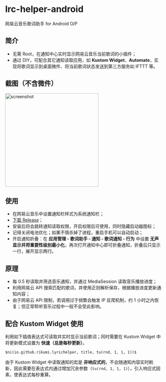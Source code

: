 # lrc-helper-android
网易云音乐歌词助手 for Android O/P

## 简介
- 无需 Root，在通知中心实时显示网易云音乐当前歌词的小插件；
- 通过 DIY，可配合其它通知读取应用，如 **Kustom Widget**、**Automate**，实现将歌词显示到桌面微件、将当前歌词状态发送到第三方服务如 IFTTT 等。

## 截图（不含微件）
<img width="300" alt="screenshot" src="https://user-images.githubusercontent.com/5051300/60326626-97ba9680-99bc-11e9-879d-a9f042e87c2c.png">

## 使用
- 在网易云音乐中设置通知栏样式为系统通知栏；
- [下载 Release](https://github.com/rikumi/lrc-helper-android/releases/latest)；
- 安装后将会跳转通知读取权限，开启权限后可使用，同时隐藏启动器图标；
- 记得关闭电池优化；如果不慎杀掉了进程，重启手机可以自动启动；
- 开启通知折叠：在 **应用管理 - 歌词助手 - 通知 - 歌词通知 - 行为** 中设置 **无声显示并将重要性级别最小化**，再次打开通知中心即可折叠通知，折叠后只显示一行，展开显示两行。

## 原理
- 每 0.5 秒读取并筛选音乐通知，并通过 MediaSession 读取音乐播放进度；
- 利用网易云 API 搜索匹配的歌词，并使用正则解析保存，根据播放进度更新通知内容；
- 由于网易云 API 限制，若调用过于频繁会触发 IP 反爬机制，约 1 小时之内恢复；但正常聆听音乐过程中一般不会受此影响。

## 配合 Kustom Widget 使用
利用如下插值表达式可读取并实时显示当前歌词；同时需要在 Kustom Widget 中将更新模式设置为 **快速（总是每秒更新）**。

```
$ni(io.github.rikumi.lyrichelper, title, tu(rnd, 1, 1, 1))$
```

由于 Kustom Widget 中读取通知的宏是 **非响应式的**，不会随通知内容实时刷新，因此需要在表达式内通过增加冗余参数（`tu(rnd, 1, 1, 1)`），引入响应式因素，使表达式每秒重算。
